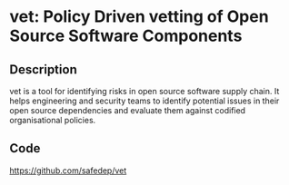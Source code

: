 # vet: Policy Driven vetting of Open Source Software Components

## Description
vet is a tool for identifying risks in open source software supply chain. It helps engineering and security teams to identify potential issues in their open source dependencies and evaluate them against codified organisational policies.

## Code
https://github.com/safedep/vet
